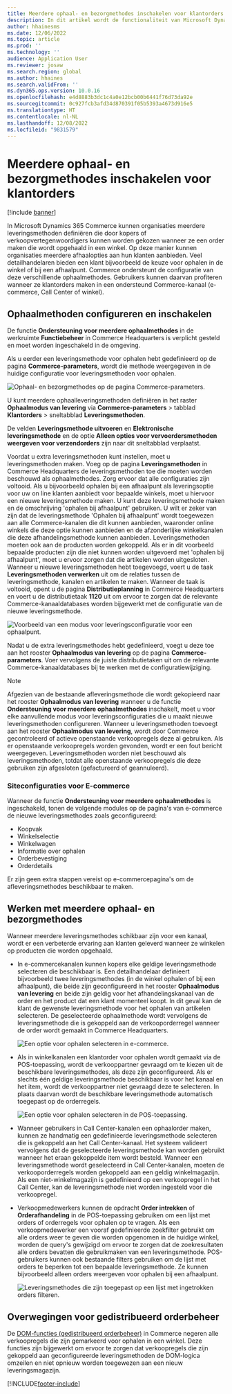 ```yaml
---
title: Meerdere ophaal- en bezorgmethodes inschakelen voor klantorders
description: In dit artikel wordt de functionaliteit van Microsoft Dynamics 365 Commerce beschreven, waarmee u orders van klanten kunt klaarmaken voor ophalen in een winkel.
author: hhainesms
ms.date: 12/06/2022
ms.topic: article
ms.prod: ''
ms.technology: ''
audience: Application User
ms.reviewer: josaw
ms.search.region: global
ms.author: hhaines
ms.search.validFrom: ''
ms.dyn365.ops.version: 10.0.16
ms.openlocfilehash: e4d8883b3dc1c4a0e12bcb00b6441f76d73da92e
ms.sourcegitcommit: 0c927fcb3afd34d870391f05b5393a4673d916e5
ms.translationtype: HT
ms.contentlocale: nl-NL
ms.lasthandoff: 12/08/2022
ms.locfileid: "9831579"
---
```

# <a name="enable-multiple-pickup-delivery-modes-for-customer-orders"></a>Meerdere ophaal- en bezorgmethodes inschakelen voor klantorders

[!include [banner](includes/banner.md)]


In Microsoft Dynamics 365 Commerce kunnen organisaties meerdere leveringsmethoden definiëren die door kopers of verkoopvertegenwoordigers kunnen worden gekozen wanneer ze een order maken die wordt opgehaald in een winkel. Op deze manier kunnen organisaties meerdere afhaalopties aan hun klanten aanbieden. Veel detailhandelaren bieden een klant bijvoorbeeld de keuze voor ophalen in de winkel of bij een afhaalpunt. Commerce ondersteunt de configuratie van deze verschillende ophaalmethodes. Gebruikers kunnen daarvan profiteren wanneer ze klantorders maken in een ondersteund Commerce-kanaal (e-commerce, Call Center of winkel).

## <a name="enable-and-configure-pickup-delivery-modes"></a>Ophaalmethoden configureren en inschakelen

De functie **Ondersteuning voor meerdere ophaalmethodes** in de werkruimte **Functiebeheer** in Commerce Headquarters is verplicht gesteld en moet worden ingeschakeld in de omgeving.

Als u eerder een leveringsmethode voor ophalen hebt gedefinieerd op de pagina **Commerce-parameters**, wordt die methode weergegeven in de huidige configuratie voor leveringsmethoden voor ophalen.

![Ophaal- en bezorgmethodes op de pagina Commerce-parameters.](media/multiplepickupparameter.png)

U kunt meerdere ophaalleveringsmethoden definiëren in het raster **Ophaalmodus van levering** via **Commerce-parameters** > tabblad **Klantorders** > sneltabblad **Leveringsmethoden**.  

De velden **Leveringsmethode uitvoeren** en **Elektronische leveringsmethode** en de optie **Alleen opties voor vervoerdersmethoden weergeven voor verzendorders** zijn naar dit sneltabblad verplaatst.

Voordat u extra leveringsmethoden kunt instellen, moet u leveringsmethoden maken. Voeg op de pagina **Leveringsmethoden** in Commerce Headquarters de leveringsmethoden toe die moeten worden beschouwd als ophaalmethodes. Zorg ervoor dat alle configuraties zijn voltooid. Als u bijvoorbeeld ophalen bij een afhaalpunt als leveringsoptie voor uw on line klanten aanbiedt voor bepaalde winkels, moet u hiervoor een nieuwe leveringsmethode maken. U kunt deze leveringsmethode maken en de omschrijving 'ophalen bij afhaalpunt' gebruiken. U wilt er zeker van zijn dat de leveringsmethode 'Ophalen bij afhaalpunt' wordt toegewezen aan alle Commerce-kanalen die dit kunnen aanbieden, waaronder online winkels die deze optie kunnen aanbieden en de afzonderlijke winkelkanalen die deze afhandelingsmethode kunnen aanbieden. Leveringsmethoden moeten ook aan de producten worden gekoppeld. Als er in dit voorbeeld bepaalde producten zijn die niet kunnen worden uitgevoerd met 'ophalen bij afhaalpunt', moet u ervoor zorgen dat die artikelen worden uitgesloten. Wanneer u nieuwe leveringsmethoden hebt toegevoegd, voert u de taak **Leveringsmethoden verwerken** uit om de relaties tussen de leveringsmethode, kanalen en artikelen te maken. Wanneer de taak is voltooid, opent u de pagina **Distributieplanning** in Commerce Headquarters en voert u de distributietaak **1120** uit om ervoor te zorgen dat de relevante Commerce-kanaaldatabases worden bijgewerkt met de configuratie van de nieuwe leveringsmethode.

![Voorbeeld van een modus voor leveringsconfiguratie voor een ophaalpunt.](media/pickupmodes.png)

Nadat u de extra leveringsmethodes hebt gedefinieerd, voegt u deze toe aan het rooster **Ophaalmodus van levering** op de pagina **Commerce-parameters**. Voer vervolgens de juiste distributietaken uit om de relevante Commerce-kanaaldatabases bij te werken met de configuratiewijziging.

> [!NOTE]
> Afgezien van de bestaande afleveringsmethode die wordt gekopieerd naar het rooster **Ophaalmodus van levering** wanneer u de functie **Ondersteuning voor meerdere ophaalmethodes** inschakelt, moet u voor elke aanvullende modus voor leveringsconfiguraties die u maakt nieuwe leveringsmethoden configureren. Wanneer u leveringsmethoden toevoegt aan het rooster **Ophaalmodus van levering**, wordt door Commerce gecontroleerd of actieve openstaande verkoopregels deze al gebruiken. Als er openstaande verkoopregels worden gevonden, wordt er een fout bericht weergegeven. Leveringsmethoden worden niet beschouwd als leveringsmethoden, totdat alle openstaande verkoopregels die deze gebruiken zijn afgesloten (gefactureerd of geannuleerd).


### <a name="e-commerce-site-configurations"></a>Siteconfiguraties voor E-commerce

Wanneer de functie **Ondersteuning voor meerdere ophaalmethodes** is ingeschakeld, tonen de volgende modules op de pagina's van e-commerce de nieuwe leveringsmethodes zoals geconfigureerd:

- Koopvak
- Winkelselectie
- Winkelwagen
- Informatie over ophalen
- Orderbevestiging
- Orderdetails

Er zijn geen extra stappen vereist op e-commercepagina's om de afleveringsmethodes beschikbaar te maken.

## <a name="work-with-multiple-pickup-delivery-modes"></a>Werken met meerdere ophaal- en bezorgmethodes

Wanneer meerdere leveringsmethodes schikbaar zijn voor een kanaal, wordt er een verbeterde ervaring aan klanten geleverd wanneer ze winkelen op producten die worden opgehaald. 

- In e-commercekanalen kunnen kopers elke geldige leveringsmethode selecteren die beschikbaar is. Een detailhandelaar definieert bijvoorbeeld twee leveringsmethodes (in de winkel ophalen of bij een afhaalpunt), die beide zijn geconfigureerd in het rooster **Ophaalmodus van levering** en beide zijn geldig voor het afhandelingskanaal van de order en het product dat een klant momenteel koopt. In dit geval kan de klant de gewenste leveringsmethode voor het ophalen van artikelen selecteren. De geselecteerde ophaalmethode wordt vervolgens de leveringsmethode die is gekoppeld aan de verkooporderregel wanneer de order wordt gemaakt in Commerce Headquarters.

    ![Een optie voor ophalen selecteren in e-commerce.](media/pickupecommerce.png)

- Als in winkelkanalen een klantorder voor ophalen wordt gemaakt via de POS-toepassing, wordt de verkooppartner gevraagd om te kiezen uit de beschikbare leveringsmethodes, als deze zijn geconfigureerd. Als er slechts één geldige leveringsmethode beschikbaar is voor het kanaal en het item, wordt de verkooppartner niet gevraagd deze te selecteren. In plaats daarvan wordt de beschikbare leveringsmethode automatisch toegepast op de orderregels.

    ![Een optie voor ophalen selecteren in de POS-toepassing.](media/pickuppos.png)

- Wanneer gebruikers in Call Center-kanalen een ophaalorder maken, kunnen ze handmatig een gedefinieerde leveringsmethode selecteren die is gekoppeld aan het Call Center-kanaal. Het systeem valideert vervolgens dat de geselecteerde leveringsmethode kan worden gebruikt wanneer het eraan gekoppelde item wordt besteld. Wanneer een leveringsmethode wordt geselecteerd in Call Center-kanalen, moeten de verkooporderregels worden gekoppeld aan een geldig winkelmagazijn. Als een niet-winkelmagazijn is gedefinieerd op een verkoopregel in het Call Center, kan de leveringsmethode niet worden ingesteld voor die verkoopregel.
- Verkoopmedewerkers kunnen de opdracht **Order intrekken** of **Orderafhandeling** in de POS-toepassing gebruiken om een lijst met orders of orderregels voor ophalen op te vragen. Als een verkoopmedewerker een vooraf gedefinieerde zoekfilter gebruikt om alle orders weer te geven die worden opgenomen in de huidige winkel, worden de query's gewijzigd om ervoor te zorgen dat de zoekresultaten alle orders bevatten die gebruikmaken van een leveringsmethode. POS-gebruikers kunnen ook bestaande filters gebruiken om de lijst met orders te beperken tot een bepaalde leveringsmethode. Ze kunnen bijvoorbeeld alleen orders weergeven voor ophalen bij een afhaalpunt.

    ![Leveringsmethodes die zijn toegepast op een lijst met ingetrokken orders filteren.](media/pickuprecallorder.png)

## <a name="considerations-for-distributed-order-management"></a>Overwegingen voor gedistribueerd orderbeheer

De [DOM-functies (gedistribueerd orderbeheer)](./dom.md) in Commerce negeren alle verkoopregels die zijn gemarkeerd voor ophalen in een winkel. Deze functies zijn bijgewerkt om ervoor te zorgen dat verkoopregels die zijn gekoppeld aan geconfigureerde leveringsmethoden de DOM-logica omzeilen en niet opnieuw worden toegewezen aan een nieuw leveringsmagazijn.


[!INCLUDE[footer-include](../includes/footer-banner.md)]
